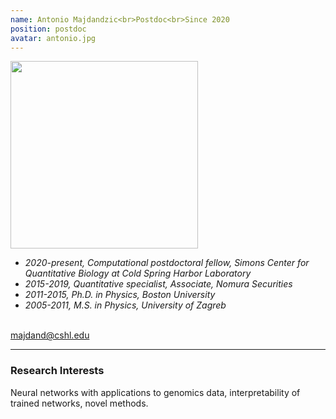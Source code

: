 ```yaml
---
name: Antonio Majdandzic<br>Postdoc<br>Since 2020
position: postdoc
avatar: antonio.jpg
---
```


<img width="300" src="{{site.baseurl}}/images/people/{{page.avatar}}" data-action="zoom">
<br>

- _2020-present, Computational postdoctoral fellow, Simons Center for Quantitative Biology at Cold Spring Harbor Laboratory_ <br>
- _2015-2019, Quantitative specialist, Associate, Nomura Securities_ <br>
- _2011-2015, Ph.D. in Physics, Boston University_ <br>
- _2005-2011, M.S. in Physics, University of Zagreb_ <br>
<br>
<a href="mailto:majdand@cshl.edu"><i class="fa fa-envelope-o"></i> majdand@cshl.edu</a><br>
<hr>

### Research Interests
Neural networks with applications to genomics data, interpretability of trained networks, novel methods.
<br>
<br>
<br>

&nbsp;
&nbsp;
&nbsp;
&nbsp;
&nbsp;
&nbsp;
&nbsp;
&nbsp;
&nbsp;
&nbsp;
&nbsp;
&nbsp;
&nbsp;
&nbsp;
&nbsp;
&nbsp;
&nbsp;
&nbsp;
&nbsp;
&nbsp;
&nbsp;
&nbsp;
&nbsp;
&nbsp;

